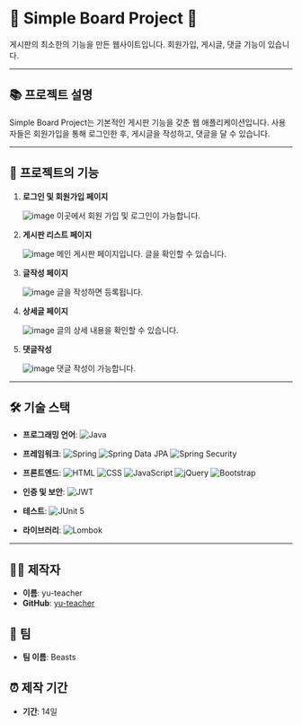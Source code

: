 # 🌟 Simple Board Project 🌟

게시판의 최소한의 기능을 만든 웹사이트입니다. 회원가입, 게시글, 댓글 기능이 있습니다.

---

## 📚 프로젝트 설명

Simple Board Project는 기본적인 게시판 기능을 갖춘 웹 애플리케이션입니다. 사용자들은 회원가입을 통해 로그인한 후, 게시글을 작성하고, 댓글을 달 수 있습니다.

---

## 🎨 프로젝트의 기능

1. **로그인 및 회원가입 페이지**

   ![image](https://github.com/yu-teacher/SimpleBoardProject/assets/119153725/b5c8b911-0457-4cba-95fe-30d66251084f)
   이곳에서 회원 가입 및 로그인이 가능합니다.

2. **게시판 리스트 페이지**

   ![image](https://github.com/yu-teacher/SimpleBoardProject/assets/119153725/2b1009fc-18a9-4c14-9ae1-d88daf07bc56)
   메인 게시판 페이지입니다. 글을 확인할 수 있습니다.

3. **글작성 페이지**

   ![image](https://github.com/yu-teacher/SimpleBoardProject/assets/119153725/3456a5d0-8043-4408-bdbb-5ec1ed69fa88)
   글을 작성하면 등록됩니다.

4. **상세글 페이지**

   ![image](https://github.com/yu-teacher/SimpleBoardProject/assets/119153725/d71a27de-7aa5-4038-adc8-86979ef04d7b)
   글의 상세 내용을 확인할 수 있습니다.

5. **댓글작성**

   ![image](https://github.com/yu-teacher/SimpleBoardProject/assets/119153725/3deef5a5-4900-4bd3-abc4-151c0e4844c7)
   댓글 작성이 가능합니다.

---

## 🛠 기술 스택

- **프로그래밍 언어**: 
  ![Java](https://img.shields.io/badge/Java-ED8B00?style=for-the-badge&logo=java&logoColor=white)

- **프레임워크**: 
  ![Spring](https://img.shields.io/badge/Spring-6DB33F?style=for-the-badge&logo=spring&logoColor=white)
  ![Spring Data JPA](https://img.shields.io/badge/Spring%20Data%20JPA-6DB33F?style=for-the-badge&logo=spring&logoColor=white)
  ![Spring Security](https://img.shields.io/badge/Spring%20Security-6DB33F?style=for-the-badge&logo=spring-security&logoColor=white)
  
- **프론트엔드**: 
  ![HTML](https://img.shields.io/badge/HTML5-E34F26?style=for-the-badge&logo=html5&logoColor=white)
  ![CSS](https://img.shields.io/badge/CSS3-1572B6?style=for-the-badge&logo=css3&logoColor=white)
  ![JavaScript](https://img.shields.io/badge/JavaScript-F7DF1E?style=for-the-badge&logo=javascript&logoColor=black)
  ![jQuery](https://img.shields.io/badge/jQuery-0769AD?style=for-the-badge&logo=jquery&logoColor=white)
  ![Bootstrap](https://img.shields.io/badge/Bootstrap-563D7C?style=for-the-badge&logo=bootstrap&logoColor=white)

- **인증 및 보안**:
  ![JWT](https://img.shields.io/badge/JWT-000000?style=for-the-badge&logo=jwt&logoColor=white)

- **테스트**: 
  ![JUnit 5](https://img.shields.io/badge/JUnit%205-25A162?style=for-the-badge&logo=junit5&logoColor=white)
  
- **라이브러리**: 
  ![Lombok](https://img.shields.io/badge/Lombok-CA0C0C?style=for-the-badge&logo=lombok&logoColor=white)

---

## 🧑‍💻 제작자

- **이름**: yu-teacher
- **GitHub**: [yu-teacher](https://github.com/yu-teacher)

## 🐾 팀

- **팀 이름**: Beasts

## ⏰ 제작 기간

- **기간**: 14일
